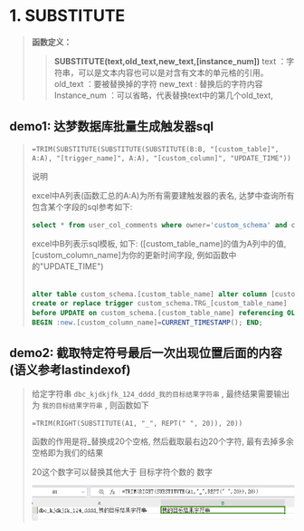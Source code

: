 # 1. SUBSTITUTE

> **函数定义：**
>
>> **SUBSTITUTE(text,old_text,new_text,[instance_num])**
>> text ：字符串，可以是文本内容也可以是对含有文本的单元格的引用。
>> old_text ：要被替换掉的字符
>> new_text : 替换后的字符内容
>> Instance_num ：可以省略，代表替换text中的第几个old_text,
>>

## demo1: 达梦数据库批量生成触发器sql

> ```
> =TRIM(SUBSTITUTE(SUBSTITUTE(SUBSTITUTE(B:B, "[custom_table]", A:A), "[trigger_name]", A:A), "[custom_column]", "UPDATE_TIME"))
> ```
>
> 说明
>
> excel中A列表(函数汇总的A:A)为所有需要建触发器的表名, 达梦中查询所有包含某个字段的sql参考如下:
>
> ```sql
> select * from user_col_comments where owner='custom_schema' and column_name='custom_column_name'
> ```
>
> excel中B列表示sql模板, 如下: ([custom_table_name]的值为A列中的值, [custom_column_name]为你的更新时间字段, 例如函数中的"UPDATE_TIME")
>
> ```sql
>
> alter table custom_schema.[custom_table_name] alter column [custom_column_name] set default (CURRENT_TIMESTAMP(3));
> create or replace trigger custom_schema.TRG_[custom_table_name]
> before UPDATE on custom_schema.[custom_table_name] referencing OLD ROW AS "OLD" NEW ROW AS "NEW" for each row
> BEGIN :new.[custom_column_name]=CURRENT_TIMESTAMP(); END;
> ```

## demo2: 截取特定符号最后一次出现位置后面的内容(语义参考lastindexof)

> 给定字符串  `dbc_kjdkjfk_124_dddd_我的目标结果字符串`  , 最终结果需要输出为 `我的目标结果字符串`  , 则函数如下
>
> ```
> =TRIM(RIGHT(SUBSTITUTE(A1, "_", REPT(" ", 20)), 20))
> ```
> 函数的作用是将_替换成20个空格, 然后截取最右边20个字符, 最有去掉多余空格即为我们的结果
>
> 20这个数字可以替换其他大于 目标字符个数的 数字
>
> ![1690784211141](image/1.excel函数相关笔记/1690784211141.png)
